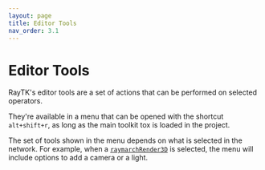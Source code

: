 ```yaml
---
layout: page
title: Editor Tools
nav_order: 3.1
---
```


# Editor Tools

RayTK's editor tools are a set of actions that can be performed on selected operators.

They're available in a menu that can be opened with the shortcut `alt+shift+r`, as long as the main toolkit tox is loaded in the project.

The set of tools shown in the menu depends on what is selected in the network. For example, when a [`raymarchRender3D`](/raytk/reference/operators/output/raymarchRender3D) is selected, the menu will include options to add a camera or a light.
